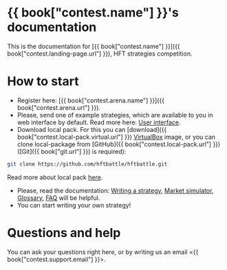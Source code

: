 # {{ book["contest.name"] }}'s documentation

This is the documentation for [{{ book["contest.name"] }}]({{ book["contest.landing-page.url"] }}), HFT strategies competition.

# How to start

- Register here: [{{ book["contest.arena.name"] }}]({{ book["contest.arena.url"] }}).
- Please, send one of example strategies, which are available to you in web interface by default.
Read more here: [User interface](interface/README.md).
- Download local pack.
For this you can [download]({{ book["contest.local-pack.virtual.url"] }}) [VirtualBox]({{book["virtualbox.url"]}}) image, or you can clone local-package from [GitHub]({{ book["contest.local-pack.url"] }}) ([Git]({{ book["git.url"] }}) is required):
```bash
git clone https://github.com/hftbattle/hftbattle.git
```

Read more about local pack [here](local-pack/README.md).
- Please, read the documentation: [Writing a strategy](strategy/README.md), [Market simulator](simulator/README.md), [Glossary](terms.md), [FAQ](FAQ.md) will be helpful.
- You can start writing your own strategy!

# Questions and help

You can ask your questions right here, or by writing us an email <{{ book["contest.support.email"] }}>.
